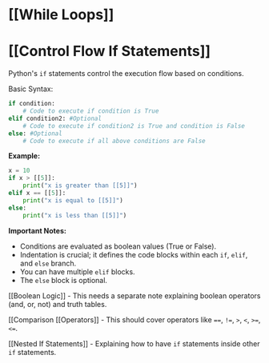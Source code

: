 # [[While Loops]]
# [[Control Flow If Statements]] 
Python's `if` statements control the execution flow based on conditions.

Basic Syntax:

```python
if condition:
    # Code to execute if condition is True
elif condition2: #Optional
    # Code to execute if condition2 is True and condition is False
else: #Optional
    # Code to execute if all above conditions are False

```

**Example:**

```python
x = 10
if x > [[5]]:
    print("x is greater than [[5]]")
elif x == [[5]]:
    print("x is equal to [[5]]")
else:
    print("x is less than [[5]]")

```

**Important Notes:**

* Conditions are evaluated as boolean values (True or False).
* Indentation is crucial; it defines the code blocks within each `if`, `elif`, and `else` branch.
* You can have multiple `elif` blocks.
* The `else` block is optional.


[[Boolean Logic]]  -  This needs a separate note explaining boolean operators (and, or, not) and truth tables.

[[Comparison [[Operators]] - This should cover operators like `==`, `!=`, `>`, `<`, `>=`, `<=`.

[[Nested If Statements]] -  Explaining how to have `if` statements inside other `if` statements.
